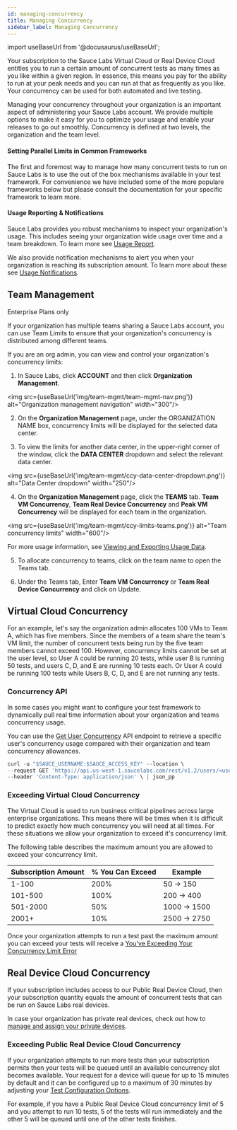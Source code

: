 ```yaml
---
id: managing-concurrency
title: Managing Concurrency
sidebar_label: Managing Concurrency
---
```


import useBaseUrl from '@docusaurus/useBaseUrl';

Your subscription to the Sauce Labs Virtual Cloud or Real Device Cloud entitles you to run a certain amount of concurrent tests as many times as you like within a given region. In essence, this means you pay for the ability to run at your peak needs and you can run at that as frequently as you like. Your concurrency can be used for both automated and live testing.

Managing your concurrency throughout your organization is an important aspect of administering your Sauce Labs account. We provide multiple options to make it easy for you to optimize your usage and enable your releases to go out smoothly.
Concurrency is defined at two levels, the organization and the team level.

#### Setting Parallel Limits in Common Frameworks
The first and foremost way to manage how many concurrent tests to run on Sauce Labs is to use the out of the box mechanisms available in your test framework. For convenience we have included some of the more populare frameworks below but please consult the documentation for your specific framework to learn more.

#### Usage Reporting & Notifications
Sauce Labs provides you robust mechanisms to inspect your organization's usage. This includes seeing your organization wide usage over time and a team breakdown. To learn more see [Usage Report](/insights/usage-report).

We also provide notification mechanisms to alert you when your organization is reaching its subscription amount. To learn more about these see [Usage Notifications](/insights/usage-report).

## Team Management

<p><span className="sauceGreen">Enterprise Plans only</span></p>

If your organization has multiple teams sharing a Sauce Labs account, you can use Team Limits to ensure that your organization's concurrency is distributed among different teams.

If you are an org admin, you can view and control your organization's concurrency limits:

1. In Sauce Labs, click **ACCOUNT** and then click **Organization Management**.

<img src={useBaseUrl('img/team-mgmt/team-mgmt-nav.png')} alt="Organization management navigation" width="300"/>

2. On the **Organization Management** page, under the ORGANIZATION NAME box, concurrency limits will be displayed for the selected data center.

3. To view the limits for another data center, in the upper-right corner of the window, click the **DATA CENTER** dropdown and select the relevant data center.

<img src={useBaseUrl('img/team-mgmt/ccy-data-center-dropdown.png')} alt="Data Center dropdown" width="250"/>

4. On the **Organization Management** page, click the **TEAMS** tab. **Team VM Concurrency**, **Team Real Device Concurrency** and **Peak VM Concurrency** will be displayed for each team in the organization.

<img src={useBaseUrl('img/team-mgmt/ccy-limits-teams.png')} alt="Team concurrency limits" width="600"/>

For more usage information, see [Viewing and Exporting Usage Data](/basics/acct-team-mgmt/viewing-exporting-usage-data/).

5. To allocate concurrency to teams, click on the team name to open the Teams tab.

6. Under the Teams tab, Enter **Team VM Concurrency** or **Team Real Device Concurrency** and click on Update.


## Virtual Cloud Concurrency

For an example, let's say the organization admin allocates 100 VMs to Team A, which has five members. Since the members of a team share the team's VM limit, the number of concurrent tests being run by the five team members cannot exceed 100. However, concurrency limits cannot be set at the user level, so User A could be running 20 tests, while user B is running 50 tests, and users C, D, and E are running 10 tests each. Or User A could be running 100 tests while Users B, C, D, and E are not running any tests.

### Concurrency API

In some cases you might want to configure your test framework to dynamically pull real time information about your organization and teams concurrency usage.

You can use the [Get User Concurrency](/dev/api/accounts/#get-user-concurrency) API endpoint to retrieve a specific user's concurrency usage compared with their organization and team concurrency allowances.

```jsx title="Sample Concurrency Request"
curl -u "$SAUCE_USERNAME:$SAUCE_ACCESS_KEY" --location \
--request GET 'https://api.us-west-1.saucelabs.com/rest/v1.2/users/<username>/concurrency' \
--header 'Content-Type: application/json' \ | json_pp
```

### Exceeding Virtual Cloud Concurrency

The Virtual Cloud is used to run business critical pipelines across large enterprise organizations. This means there will be times when it is difficult to predict exactly how much concurrency you will need at all times. For these situations we allow your organization to exceed it's concurrency limit.

The following table describes the maximum amount you are allowed to exceed your concurrency limit.

| Subscription Amount | % You Can Exceed | Example | 
|---------------------|-----------------|---------|
|1-100| 200%| 50 -> 150|
|101-500|100%|200 -> 400|
|501-2000|50%|1000 -> 1500|
|2001+|10%|2500 -> 2750|

Once your organization attempts to run a test past the maximum amount you can exceed your tests will receive a [You've Exceeding Your Concurrency Limit Error](/dev/error-messages/#youve-exceeded-your-sauce-labs-concurrency-limit)

## Real Device Cloud Concurrency

If your subscription includes access to our Public Real Device Cloud, then your subscription quantity equals the amount of concurrent tests that can be run on Sauce Labs real devices.

In case your organization has private real devices, check out how to [manage and assign your private devices](/basics/acct-team-mgmt/private-device-mgmt).

### Exceeding Public Real Device Cloud Concurrency

If your organization attempts to run more tests than your subscription permits then your tests will be queued until an available concurrency slot becomes available. Your request for a device will queue for up to 15 minutes by default and it can be configured up to a maximum of 30 minutes by adjusting your [Test Configuration Options](/dev/test-configuration-options).

For example, if you have a Public Real Device Cloud concurrency limit of 5 and you attempt to run 10 tests, 5 of the tests will run immediately and the other 5 will be queued until one of the other tests finishes.

